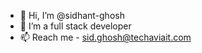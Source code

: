 - 👋 Hi, I’m @sidhant-ghosh
- 👀 I’m a full stack developer
- 📫 Reach me - sid.ghosh@techaviait.com

<!---
techavia-sid/techavia-sid is a ✨ special ✨ repository because its `README.md` (this file) appears on your GitHub profile.
You can click the Preview link to take a look at your changes.
--->
